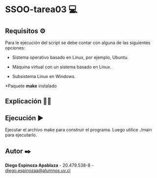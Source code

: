# SSOO-tarea03 💻



## Requisitos ⚙️

Para le ejecución del script se debe contar con alguna de las siguientes opciones:

* Sistema operativo basado en Linux, por ejemplo, Ubuntu.

* Máquina virtual con un sistema basado en Linux.

* Subsistema Linux en Windows.

*Paquete **make** instalado


## Explicación 👨‍🏫


## Ejecución ▶

Ejecutar el archivo make para construir el programa. Luego utilice ./main para ejecutarlo.

## Autor ✒️

**Diego Espinoza Apablaza** - 20.479.538-8 - diego.espinozaa@alumnos.uv.cl
